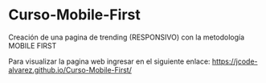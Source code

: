 # Curso-Mobile-First
Creación de una pagina de trending (RESPONSIVO) con la metodología MOBILE FIRST

Para visualizar la pagina web ingresar en el siguiente enlace: https://jcode-alvarez.github.io/Curso-Mobile-First/
